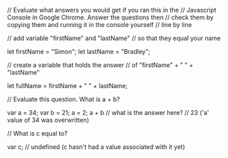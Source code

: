 
// Evaluate what answers you would get if you ran this in the
// Javascript Console in Google Chrome. Answer the questions then 
// check them by copying them and running it in the console yourself 
// line by line 


// add variable "firstName" and "lastName" // so that they equal your name

let firstName = "Simon";
let lastName = "Bradley";


// create a variable that holds the answer // of "firstName" + " " + "lastName"

let fullName = firstName + " " + lastName;


// Evaluate this question. What is a + b?

var a = 34;
var b = 21;
a = 2;
a + b // what is the answer here? // 23 ('a' value of 34 was overwritten)


// What is c equal to?

var c; // undefined (c hasn't had a value associated with it yet)

